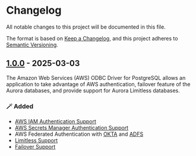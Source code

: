 # Changelog
All notable changes to this project will be documented in this file.

The format is based on [Keep a Changelog](https://keepachangelog.com/en/1.0.0/), and this project adheres to [Semantic Versioning](https://semver.org/#semantic-versioning-200).

## [1.0.0] - 2025-03-03
The Amazon Web Services (AWS) ODBC Driver for PostgreSQL allows an application to take advantage of AWS authentication, failover feature of the Aurora databases, and provide support for Aurora Limitless databases.

### :magic_wand: Added
- [AWS IAM Authentication Support](docs/using-the-aws-driver/authentication/authentication.md#iam-authentication)
- [AWS Secrets Manager Authentication Support](https://github.com/aws/aws-pgsql-odbc/blob/main/docs/using-the-aws-driver/authentication/authentication.md#secret-manager-authentication)
- AWS Federated Authentication with [OKTA](https://github.com/aws/aws-pgsql-odbc/blob/main/docs/using-the-aws-driver/authentication/authentication.md#okta-authentication) and [ADFS](https://github.com/aws/aws-pgsql-odbc/blob/main/docs/using-the-aws-driver/authentication/authentication.md#adfs-authentication)
- [Limitless Support](https://github.com/aws/aws-pgsql-odbc/blob/main/docs/using-the-aws-driver/limitless/limitless.md)
- [Failover Support](https://github.com/aws/aws-pgsql-odbc/blob/main/docs/using-the-aws-driver/failover/failover.md)

[1.0.0]: https://github.com/awslabs/aws-pgsql-odbc/releases/tag/1.0.0

